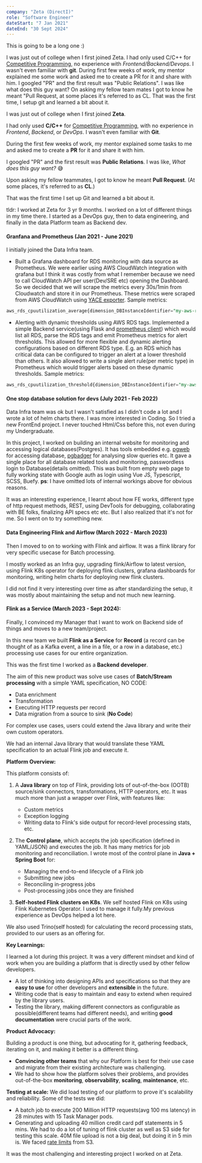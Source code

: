 ```yaml
---
company: "Zeta (DirectI)"
role: "Software Engineer"
dateStart: "7 Jan 2021"
dateEnd: "30 Sept 2024"
---
```


This is going to be a long one :)

I was just out of college when I first joined Zeta.
I had only used C/C++ for [Competitive Programming](https://www.stopstalk.com/user/profile/bhupixb), no experience with <i>Frontend/Backend/Devops</i>. I wasn't even familiar with <b>git</b>.
During first few weeks of work, my mentor explained me some work and asked me to create a PR for it and share with him.
I googled "PR" and the first result was "Public Relations". I was like what does this guy want? On asking my fellow team mates I got to know he meant "Pull Request, at some places it's referred to as CL. That was the first time, I setup git and learned a bit about it.

I was just out of college when I first joined **Zeta**.

I had only used **C/C++** for [Competitive Programming](https://www.stopstalk.com/user/profile/bhupixb), with no experience in *Frontend*, *Backend*, or *DevOps*. I wasn't even familiar with **Git**.

During the first few weeks of work, my mentor explained some tasks to me and asked me to create a **PR** for it and share it with him.

I googled "PR" and the first result was **Public Relations**. I was like, *What does this guy want?* 😅

Upon asking my fellow teammates, I got to know he meant **Pull Request**. (At some places, it's referred to as **CL**.)

That was the first time I set up Git and learned a bit about it.


tldr: I worked at Zeta for 3 yr 9 months. I worked on a lot of different things in my time there. I started as a DevOps guy, then to data engineering, and finally in the data Platform team as Backend dev.

#### Granfana and Prometheus (Jan 2021 - June 2021)
I initially joined the Data Infra team. 

- Built a Grafana dashboard for RDS monitoring with data source as Prometheus. We were earlier using AWS CloudWatch integration with grafana but I think it was costly from what I remember because we need to call CloudWatch API per user(Dev/SRE etc) opening the Dashboard. So we decided that we will scrape the metrics every 30s/1min from Cloudwatch and store it in our Prometheus.
These metrics were scraped from AWS CloudWatch using [YACE exporter](https://github.com/nerdswords/yet-another-cloudwatch-exporter).
Sample metrics:
```sql
aws_rds_cpuutilization_average{dimension_DBInstanceIdentifier="my-aws-rds", ...}
```

- Alerting with dynamic thresholds using AWS RDS tags.
Implemented a simple Backend service(using Flask and [prometheus client](https://github.com/prometheus/client_python)) which would list all RDS, parse the RDS tags and emit Prometheus metrics for alert thresholds.
This allowed for more flexible and dynamic alerting configurations based on different RDS type.
E.g. an RDS which has critical data can be configured to trigger an alert at a lower threshold than others. It also allowed to write a single alert rule(per metric type) in Prometheus which would trigger alerts based on these dynamic thresholds.
Sample metrics:
```sql
aws_rds_cpuutilization_threshold{dimension_DBInstanceIdentifier="my-aws-rds", ...}
```

#### One stop database solution for devs (July 2021 - Feb 2022)
Data Infra team was ok but I wasn't satisfied as I didn't code a lot and I wrote a lot of helm charts there. I was more interested in Coding. So I tried a new FrontEnd project. I never touched Html/Css before this, not even during my Undergraduate.

In this project, I worked on building an internal website for monitoring and accessing logical databases(Postgres).
It has tools embedded e.g. [pgweb](https://github.com/sosedoff/pgweb) for accessing database, [pgbadger](https://github.com/darold/pgbadger) for analysing slow queries etc.
It gave a single place for all database related tools and monitoring, passwordless login to Database(details omitted).
This was built from empty web page to fully working state with Google auth as login using Vue JS, Typescript, SCSS, Buefy.
**ps**: I have omitted lots of internal workings above for obvious reasons.

It was an interesting experience, I learnt about how FE works, different type of http request methods, REST, using DevTools for debugging, collaborating with BE folks, finalizing API specs etc etc. But I also realized that it's not for me. So I went on to try something new.


#### Data Engineering Flink and Airflow (March 2022 - March 2023)
Then I moved to on to working with Flink and airflow. It was a flink library for very specific usecase for Batch processing.

I mostly worked as an Infra guy, upgrading flink/Airflow to latest version, using Flink K8s operator for deploying flink clusters, grafana dashboards for monitoring, writing helm charts for deploying new flink clusters.

I did not find it very interesting over time as after standardizing the setup, it was mostly about maintaining the setup and not much new learning.


#### Flink as a Service (March 2023 - Sept 2024):
Finally, I convinced my Manager that I want to work on Backend side of things and moves to a new team/project.

In this new team we built **Flink as a Service** for **Record** (a record can be thought of as a Kafka event, a line in a file, or a row in a database, etc.) processing use cases for our entire organization.

This was the first time I worked as a **Backend developer**.

The aim of this new product was solve use cases of **Batch/Stream processing** with a simple YAML specification, NO CODE:
- Data enrichment
- Transformation
- Executing HTTP requests per record
- Data migration from a source to sink (**No Code**)

For complex use cases, users could extend the Java library and write their own custom operators.

We had an internal Java library that would translate these YAML specification to an actual Flink job and execute it.

**Platform Overview:**

This platform consists of:

1. A **Java library** on top of Flink, providing lots of out-of-the-box (OOTB) source/sink connectors, transformations, HTTP operators, etc. It was much more than just a wrapper over Flink, with features like:
    - Custom metrics
    - Exception logging
    - Writing data to Flink's side output for record-level processing stats, etc.

2. The **Control plane**, which accepts the job specification (defined in YAML/JSON) and executes the job. It has many metrics for job monitoring and reconciliation. I wrote most of the control plane in **Java + Spring Boot** for:
    - Managing the end-to-end lifecycle of a Flink job
    - Submitting new jobs
    - Reconciling in-progress jobs
    - Post-processing jobs once they are finished

3. **Self-hosted Flink clusters on K8s**. We self hosted Flink on K8s using Flink Kubernetes Operator. I used to manage it fully.My previous experience as DevOps helped a lot here.

We also used Trino(self hosted) for calculating the record processing stats, provided to our users as an offering for.

**Key Learnings:**

I learned a lot during this project. It was a very different mindset and kind of work when you are building a platform that is directly used by other fellow developers.

- A lot of thinking into designing APIs and specifications so that they are **easy to use** for other developers and **extensible** in the future.
- Writing code that is easy to maintain and easy to extend when required by the library users.
- Testing the library, making different connectors as configurable as possible(different teams had different needs), and writing **good documentation** were crucial parts of the work.

**Product Advocacy:**

Building a product is one thing, but advocating for it, gathering feedback, iterating on it, and making it better is a different thing.

- **Convincing other teams** that why our Platform is best for their use case and migrate from their existing architecture was challenging.
- We had to show how the platform solves their problems, and provides out-of-the-box **monitoring**, **observability**, **scaling**, **maintenance**, etc.

**Testing at scale:**
We did load testing of our platform to prove it's scalability and reliability. Some of the tests we did:

-  A batch job to execute 200 Million HTTP requests(avg 100 ms latency) in 28 minutes with 15 Task Manager pods.
-  Generating and uploading 40 million credit card pdf statements in 5 mins. We had to do a lot of tuning of flink cluster as well as S3 side for testing this scale. 40M file upload is not a big deal, but doing it in 5 min is. We faced [rate limits](https://xebia.com/blog/optimizing-performance-of-amazon-s3/) from S3.


It was the most challenging and interesting project I worked on at Zeta.
